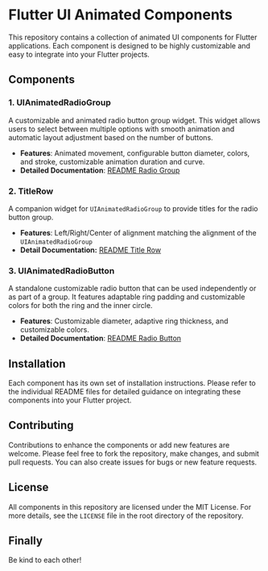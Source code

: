 # Flutter UI Animated Components

This repository contains a collection of animated UI components for Flutter applications. Each component is designed to be highly customizable and easy to integrate into your Flutter projects.

## Components

### 1. UIAnimatedRadioGroup

A customizable and animated radio button group widget. This widget allows users to select between multiple options with smooth animation and automatic layout adjustment based on the number of buttons.

- **Features**: Animated movement, configurable button diameter, colors, and stroke, customizable animation duration and curve.
- **Detailed Documentation**: [README Radio Group](README.RadioGroup.md)

### 2. TitleRow

A companion widget for ```UIAnimatedRadioGroup``` to provide titles for the radio button group.

- **Features**: Left/Right/Center of alignment matching the alignment of the ```UIAnimatedRadioGroup```
- **Detail Documentation:** [README Title Row](README.Titlerow.md)
  
### 3. UIAnimatedRadioButton

A standalone customizable radio button that can be used independently or as part of a group. It features adaptable ring padding and customizable colors for both the ring and the inner circle.

- **Features**: Customizable diameter, adaptive ring thickness, and customizable colors.
- **Detailed Documentation**: [README Radio Button](README.RadioButton.md)

## Installation

Each component has its own set of installation instructions. Please refer to the individual README files for detailed guidance on integrating these components into your Flutter project.

## Contributing

Contributions to enhance the components or add new features are welcome. Please feel free to fork the repository, make changes, and submit pull requests. You can also create issues for bugs or new feature requests.

## License

All components in this repository are licensed under the MIT License. For more details, see the `LICENSE` file in the root directory of the repository.

## Finally

Be kind to each other!
